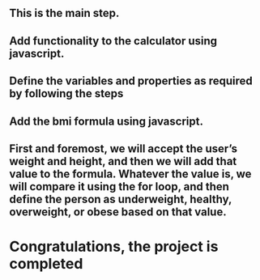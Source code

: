 ## This is the main step.

## Add functionality to the calculator using javascript.

## Define the variables and properties as required by following the steps

## Add the bmi formula using javascript.

## First and foremost, we will accept the user’s weight and height, and then we will add that value to the formula. Whatever the value is, we will compare it using the for loop, and then define the person as underweight, healthy, overweight, or obese based on that value.

# Congratulations, the project is completed




